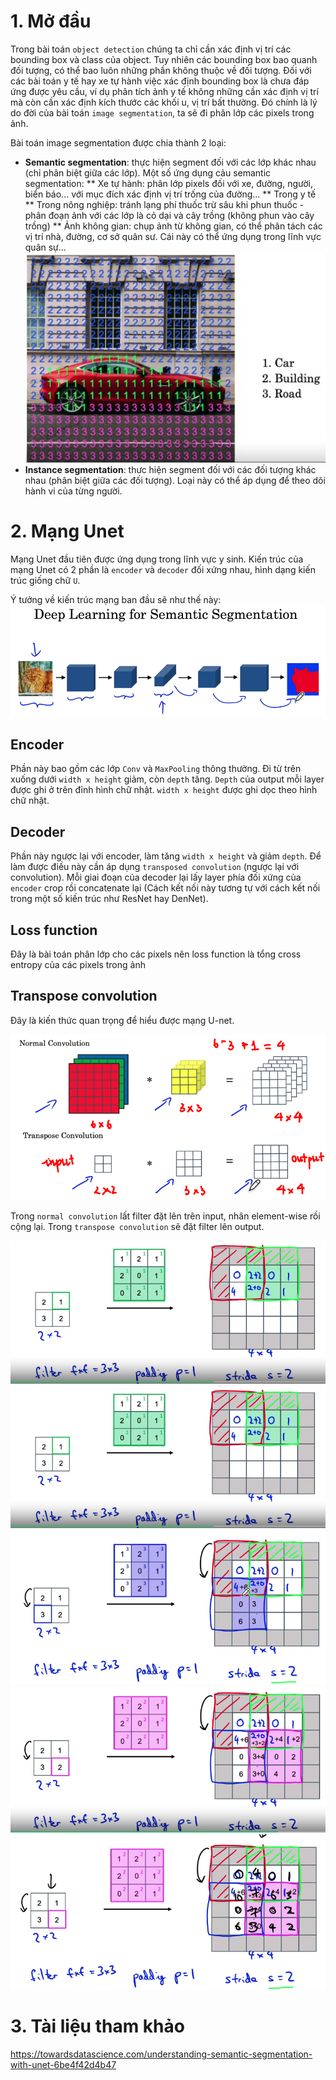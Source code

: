 
# 1. Mở đầu
Trong bài toán `object detection` chúng ta chỉ cần xác định vị trí các bounding box và class của object. Tuy nhiên các bounding box bao quanh đối tượng, có thể bao luôn những phần không thuộc về đối tượng. Đối với các bài toán y tế hay xe tự hành việc xác định bounding box là chưa đáp ứng được yêu cầu, ví dụ phân tích ảnh y tế không những cần xác định vị trí mà còn cần xác định kích thước các khối u, vị trí bất thường. Đó chính là lý do đời của bài toán `image segmentation`, ta sẽ đi phân lớp các pixels trong ảnh.

Bài toán image segmentation được chia thành 2 loại:
* **Semantic segmentation**: thực hiện segment đối với các lớp khác nhau (chỉ phân biệt giữa các lớp). Một số ứng dụng cảu semantic segmentation:
    ** Xe tự hành: phân lớp pixels đối với xe, đường, người, biển báo... với mục đích xác định vị trí trống của đường...
    ** Trong y tế
    ** Trong nông nghiệp: tránh lạng phí thuốc trừ sâu khi phun thuốc - phân đoạn ảnh với các lớp là cỏ dại và cây trồng (không phun vào cây trồng)
    ** Ảnh không gian: chụp ảnh từ không gian, có thể phân tách các vị trí nhà, đường, cơ sở quân sư. Cái này có thể ứng dụng trong lĩnh vực quân sự...
![25](images/AttentionMechanism/25.png)
* **Instance segmentation**: thưc hiện segment đối với các đối tượng khác nhau (phân biệt giữa các đối tượng). Loại này có thể áp dụng để theo dõi hành vi của từng người.

# 2. Mạng Unet
Mạng Unet đầu tiên được ứng dụng trong lĩnh vực y sinh. Kiến trúc của mạng Unet có 2 phần là `encoder` và `decoder` đối xứng nhau, hình dạng kiến trúc giống chữ `U`.

Ý tưởng về kiến trúc mạng ban đầu sẽ như thế này:
![26](images/AttentionMechanism/26.png)

## Encoder
Phần này bao gồm các lớp `Conv` và `MaxPooling` thông thường. Đi từ trên xuống dưới `width x height` giảm, còn `depth` tăng. `Depth` của output mỗi layer được ghi ở trên đỉnh hình chữ nhật. `width x height` được ghi dọc theo hình chữ nhật. 

## Decoder
Phần này ngược lại với encoder, làm tăng `width x height` và giảm `depth`. Để làm được điều này cần áp dụng `transposed convolution` (ngược lại với convolution). Mỗi giai đoạn của decoder lại lấy layer phía đối xứng của `encoder` crop rồi concatenate lại (Cách kết nối này tương tự với cách kết nối trong một số kiến trúc như ResNet hay DenNet).

## Loss function
Đây là bài toán phân lớp cho các pixels nên loss function là tổng cross entropy của các pixels trong ảnh

## Transpose convolution
Đây là kiến thức quan trọng để hiểu được mạng U-net. 

![27](images/AttentionMechanism/27.png)

Trong `normal convolution` lất filter đặt lên trên input, nhân element-wise rồi cộng lại. Trong `transpose convolution` sẽ đặt filter lên output.

![28](images/AttentionMechanism/29.png)
![29](images/AttentionMechanism/29.png)
![30](images/AttentionMechanism/30.png)
![31](images/AttentionMechanism/31.png)
![32](images/AttentionMechanism/32.png)
# 3. Tài liệu tham khảo
https://towardsdatascience.com/understanding-semantic-segmentation-with-unet-6be4f42d4b47



